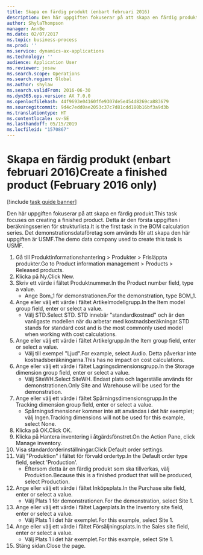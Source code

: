```yaml
---
title: Skapa en färdig produkt (enbart februari 2016)
description: Den här uppgiften fokuserar på att skapa en färdig produkt.
author: ShylaThompson
manager: AnnBe
ms.date: 02/07/2017
ms.topic: business-process
ms.prod: ''
ms.service: dynamics-ax-applications
ms.technology: ''
audience: Application User
ms.reviewer: josaw
ms.search.scope: Operations
ms.search.region: Global
ms.author: shylaw
ms.search.validFrom: 2016-06-30
ms.dyn365.ops.version: AX 7.0.0
ms.openlocfilehash: 44f9693e04160ffe9307de5e454d8269ca883679
ms.sourcegitcommit: 9d4c7edd0ae2053c37c7d81cdd180b16bf3a9d3b
ms.translationtype: HT
ms.contentlocale: sv-SE
ms.lasthandoff: 05/15/2019
ms.locfileid: "1570867"
---
```

# <a name="create-a-finished-product-february-2016-only"></a><span data-ttu-id="32ba9-103">Skapa en färdig produkt (enbart februari 2016)</span><span class="sxs-lookup"><span data-stu-id="32ba9-103">Create a finished product (February 2016 only)</span></span>

[!include [task guide banner](../../includes/task-guide-banner.md)]

<span data-ttu-id="32ba9-104">Den här uppgiften fokuserar på att skapa en färdig produkt.</span><span class="sxs-lookup"><span data-stu-id="32ba9-104">This task focuses on creating a finished product.</span></span> <span data-ttu-id="32ba9-105">Detta är den första uppgiften i beräkningsserien för strukturlista.</span><span class="sxs-lookup"><span data-stu-id="32ba9-105">It is the first task in the BOM calculation series.</span></span> <span data-ttu-id="32ba9-106">Det demonstrationsdataföretag som används för att skapa den här uppgiften är USMF.</span><span class="sxs-lookup"><span data-stu-id="32ba9-106">The demo data company used to create this task is USMF.</span></span>

1. <span data-ttu-id="32ba9-107">Gå till Produktinformationshantering > Produkter > Frisläppta produkter.</span><span class="sxs-lookup"><span data-stu-id="32ba9-107">Go to Product information management > Products > Released products.</span></span>
2. <span data-ttu-id="32ba9-108">Klicka på Ny.</span><span class="sxs-lookup"><span data-stu-id="32ba9-108">Click New.</span></span>
3. <span data-ttu-id="32ba9-109">Skriv ett värde i fältet Produktnummer.</span><span class="sxs-lookup"><span data-stu-id="32ba9-109">In the Product number field, type a value.</span></span>
    * <span data-ttu-id="32ba9-110">Ange Bom_1 för demonstrationen.</span><span class="sxs-lookup"><span data-stu-id="32ba9-110">For the demonstration, type BOM_1.</span></span>  
4. <span data-ttu-id="32ba9-111">Ange eller välj ett värde i fältet Artikelmodellgrupp.</span><span class="sxs-lookup"><span data-stu-id="32ba9-111">In the Item model group field, enter or select a value.</span></span>
    * <span data-ttu-id="32ba9-112">Välj STD.</span><span class="sxs-lookup"><span data-stu-id="32ba9-112">Select STD.</span></span> <span data-ttu-id="32ba9-113">STD innebär "standardkostnad" och är den vanligaste modellen när du arbetar med kostnadsberäkningar.</span><span class="sxs-lookup"><span data-stu-id="32ba9-113">STD stands for standard cost and is the most commonly used model when working with cost calculations.</span></span>  
5. <span data-ttu-id="32ba9-114">Ange eller välj ett värde i fältet Artikelgrupp.</span><span class="sxs-lookup"><span data-stu-id="32ba9-114">In the Item group field, enter or select a value.</span></span>
    * <span data-ttu-id="32ba9-115">Välj till exempel "Ljud".</span><span class="sxs-lookup"><span data-stu-id="32ba9-115">For example, select Audio.</span></span> <span data-ttu-id="32ba9-116">Detta påverkar inte kostnadsberäkningarna.</span><span class="sxs-lookup"><span data-stu-id="32ba9-116">This has no impact on cost calculations.</span></span>  
6. <span data-ttu-id="32ba9-117">Ange eller välj ett värde i fältet Lagringsdimensionsgrupp.</span><span class="sxs-lookup"><span data-stu-id="32ba9-117">In the Storage dimension group field, enter or select a value.</span></span>
    * <span data-ttu-id="32ba9-118">Välj SiteWH.</span><span class="sxs-lookup"><span data-stu-id="32ba9-118">Select SiteWH.</span></span> <span data-ttu-id="32ba9-119">Endast plats och lagerställe används för demonstrationen.</span><span class="sxs-lookup"><span data-stu-id="32ba9-119">Only Site and Warehouse will be used for the demonstration.</span></span>  
7. <span data-ttu-id="32ba9-120">Ange eller välj ett värde i fältet Spårningsdimensionsgrupp.</span><span class="sxs-lookup"><span data-stu-id="32ba9-120">In the Tracking dimension group field, enter or select a value.</span></span>
    * <span data-ttu-id="32ba9-121">Spårningsdimensioner kommer inte att användas i det här exemplet; välj Ingen.</span><span class="sxs-lookup"><span data-stu-id="32ba9-121">Tracking dimensions will not be used for this example, select None.</span></span>  
8. <span data-ttu-id="32ba9-122">Klicka på OK.</span><span class="sxs-lookup"><span data-stu-id="32ba9-122">Click OK.</span></span>
9. <span data-ttu-id="32ba9-123">Klicka på Hantera inventering i åtgärdsfönstret.</span><span class="sxs-lookup"><span data-stu-id="32ba9-123">On the Action Pane, click Manage inventory.</span></span>
10. <span data-ttu-id="32ba9-124">Visa standardorderinställningar.</span><span class="sxs-lookup"><span data-stu-id="32ba9-124">Click Default order settings.</span></span>
11. <span data-ttu-id="32ba9-125">Välj "Produktion" i fältet för förvald ordertyp.</span><span class="sxs-lookup"><span data-stu-id="32ba9-125">In the Default order type field, select 'Production'.</span></span>
    * <span data-ttu-id="32ba9-126">Eftersom detta är en färdig produkt som ska tillverkas, välj Produktion.</span><span class="sxs-lookup"><span data-stu-id="32ba9-126">Because this is a finished product that will be produced, select Production.</span></span>  
12. <span data-ttu-id="32ba9-127">Ange eller välj ett värde i fältet Inköpsplats.</span><span class="sxs-lookup"><span data-stu-id="32ba9-127">In the Purchase site field, enter or select a value.</span></span>
    * <span data-ttu-id="32ba9-128">Välj Plats 1 för demonstrationen.</span><span class="sxs-lookup"><span data-stu-id="32ba9-128">For the demonstration, select Site 1.</span></span>  
13. <span data-ttu-id="32ba9-129">Ange eller välj ett värde i fältet Lagerplats.</span><span class="sxs-lookup"><span data-stu-id="32ba9-129">In the Inventory site field, enter or select a value.</span></span>
    * <span data-ttu-id="32ba9-130">Välj Plats 1 i det här exemplet.</span><span class="sxs-lookup"><span data-stu-id="32ba9-130">For this example, select Site 1.</span></span>  
14. <span data-ttu-id="32ba9-131">Ange eller välj ett värde i fältet Försäljningsplats.</span><span class="sxs-lookup"><span data-stu-id="32ba9-131">In the Sales site field, enter or select a value.</span></span>
    * <span data-ttu-id="32ba9-132">Välj Plats 1 i det här exemplet.</span><span class="sxs-lookup"><span data-stu-id="32ba9-132">For this example, select Site 1.</span></span>  
15. <span data-ttu-id="32ba9-133">Stäng sidan.</span><span class="sxs-lookup"><span data-stu-id="32ba9-133">Close the page.</span></span>

